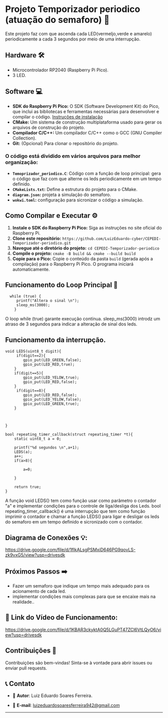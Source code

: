 # Projeto Temporizador periodico (atuação do semaforo) 🚀

Este projeto faz com que ascenda cada LED(vermeljo,verde e amarelo) periodicamente a cada 3 segundos por meio de uma interrupção.
## Hardware 🛠️

- Microcontrolador RP2040 (Raspberry Pi Pico).
- 3 LED.

## Software 💻

* **SDK do Raspberry Pi Pico:** O SDK (Software Development Kit) do Pico, que inclui as bibliotecas e ferramentas necessárias para desenvolver e compilar o código. [Instruções de instalação](https://www.raspberrypi.com/documentation/pico/getting-started/)
* **CMake:** Um sistema de construção multiplataforma usado para gerar os arquivos de construção do projeto.
* **Compilador C/C++:**  Um compilador C/C++ como o GCC (GNU Compiler Collection).
* **Git:** (Opcional) Para clonar o repositório do projeto.


### O código está dividido em vários arquivos para melhor organização:

- **`Temoprizador_periodico.C`**: Código com a função de loop principal: gera o código que faz com que alterne os leds periodicamente em um tempo definido.
- **`CMakeLists.txt`:** Define a estrutura do projeto para o CMake.
- **`diagram.json`:** projeta a simulação do semaforo.
- **`wokwi.toml`:** configuração para sicronizar o código a simulação.




## Como Compilar e Executar ⚙️

1. **Instale o SDK do Raspberry Pi Pico:** Siga as instruções no site oficial do Raspberry Pi.
2. **Clone este repositório:** `https://github.com/LuizEduardo-cyber/CEPEDI-Temporizador-periodico.git`
3. **Navegue até o diretório do projeto:** `cd CEPEDI-Temporizador-periodico`
4. **Compile o projeto:** `cmake -B build && cmake --build build`
5. **Copie para o Pico:** Copie o conteúdo da pasta `build` (gerada após a compilação) para o Raspberry Pi Pico. O programa iniciará automaticamente.


## Funcionamento do Loop Principal 🔄 
```
  while (true) {
     printf("Altera o sinal \n");
     sleep_ms(3000);
    }
  ```
O loop while (true) garante execução contínua. sleep_ms(3000) introdz um atraso de 3 segundos para indicar a alteração de sinal dos leds.

## Funcionamento da interrupção.
```
void LEDS(uint8_t digit){
     if(digit==2){
        gpio_put(LED_GREEN,false);
        gpio_put(LED_RED,true);
    }
    if(digit==5){
        gpio_put(LED_YELOW,true);
        gpio_put(LED_RED,false);
    }
     if(digit==8){
        gpio_put(LED_RED,false);
        gpio_put(LED_YELOW,false);
        gpio_put(LED_GREEN,true);
    }
    


}

bool repeating_timer_callback(struct repeating_timer *t){
    static uint8_t a = 0;

    printf("%d segundos \n",a+1);
    LEDS(a);
    a++;
    if(a>8){
         
        a=0;

    }
   
    return true;
}
  ```
A função void LEDS(} tem como função usar como parâmetro o contador "a" e implementar condições para o controle de liga/desliga dos Leds. bool repeating_timer_callback() é uma interrupção que tem como função imprimir o contador e chamar a função LEDS() para ligar e desligar os leds do semaforo em um tempo definido e sicronizado com o contador.
## Diagrama de Conexões 💡:

https://drive.google.com/file/d/1fIkALsgPSMxiD646PG9qovLS-zk9vxG5/view?usp=drivesdk

## Próximos Passos ➡️

- Fazer um semaforo que indique um tempo mais adequado para os acionamento de cada led.
- implementar condições mais complexas para que se encaixe mais na realidade..
  
 ## 🔗 Link do Vídeo de Funcionamento:
 
https://drive.google.com/file/d/1KBAR3ckyktA0Q5LGuPT47ZCl6VtLQyO6/view?usp=drivesdk

 ## Contribuições 🤝

Contribuições são bem-vindas! Sinta-se à vontade para abrir issues ou enviar pull requests.

## 📞 Contato

- 👤 **Autor**: Luiz Eduardo Soares Ferreira.
 
- 📧 **E-mail**: luizeduardosoaresferreira942@gmail.com 

--- 

